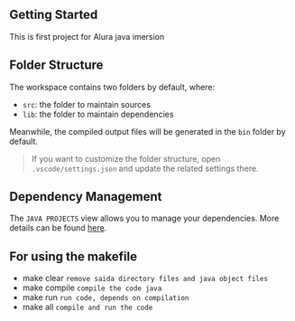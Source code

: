 ## Getting Started

This is first project for Alura java imersion 

## Folder Structure

The workspace contains two folders by default, where:

- `src`: the folder to maintain sources
- `lib`: the folder to maintain dependencies

Meanwhile, the compiled output files will be generated in the `bin` folder by default.

> If you want to customize the folder structure, open `.vscode/settings.json` and update the related settings there.

## Dependency Management

The `JAVA PROJECTS` view allows you to manage your dependencies. More details can be found [here](https://github.com/microsoft/vscode-java-dependency#manage-dependencies).

## For using the makefile

- make clear `remove saida directory files and java object files`
- make compile `compile the code java`
- make run `run code, depends on compilation`
- make all `compile and run the code`